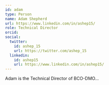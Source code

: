 ```yaml
---
id: adam
type: Person
name: Adam Shepherd
url: https://www.linkedin.com/in/ashep15/
role: Technical Director
orcid:
social:
  twitter: 
    id: ashep_15
    url: https://twitter.com/ashep_15
  linkedin: 
    id: ashep15
    url: https://www.linkedin.com/in/ashep15/
---
```


Adam is the Technical Director of BCO-DMO...
